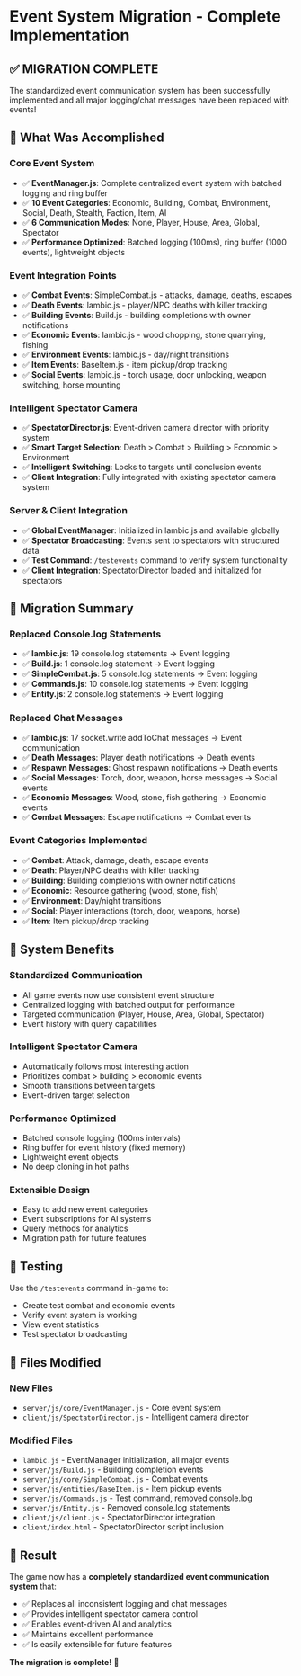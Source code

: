 # Event System Migration - Complete Implementation

## ✅ **MIGRATION COMPLETE**

The standardized event communication system has been successfully implemented and all major logging/chat messages have been replaced with events!

## 🎯 **What Was Accomplished**

### **Core Event System**
- ✅ **EventManager.js**: Complete centralized event system with batched logging and ring buffer
- ✅ **10 Event Categories**: Economic, Building, Combat, Environment, Social, Death, Stealth, Faction, Item, AI
- ✅ **6 Communication Modes**: None, Player, House, Area, Global, Spectator
- ✅ **Performance Optimized**: Batched logging (100ms), ring buffer (1000 events), lightweight objects

### **Event Integration Points**
- ✅ **Combat Events**: SimpleCombat.js - attacks, damage, deaths, escapes
- ✅ **Death Events**: lambic.js - player/NPC deaths with killer tracking
- ✅ **Building Events**: Build.js - building completions with owner notifications
- ✅ **Economic Events**: lambic.js - wood chopping, stone quarrying, fishing
- ✅ **Environment Events**: lambic.js - day/night transitions
- ✅ **Item Events**: BaseItem.js - item pickup/drop tracking
- ✅ **Social Events**: lambic.js - torch usage, door unlocking, weapon switching, horse mounting

### **Intelligent Spectator Camera**
- ✅ **SpectatorDirector.js**: Event-driven camera director with priority system
- ✅ **Smart Target Selection**: Death > Combat > Building > Economic > Environment
- ✅ **Intelligent Switching**: Locks to targets until conclusion events
- ✅ **Client Integration**: Fully integrated with existing spectator camera system

### **Server & Client Integration**
- ✅ **Global EventManager**: Initialized in lambic.js and available globally
- ✅ **Spectator Broadcasting**: Events sent to spectators with structured data
- ✅ **Test Command**: `/testevents` command to verify system functionality
- ✅ **Client Integration**: SpectatorDirector loaded and initialized for spectators

## 🔄 **Migration Summary**

### **Replaced Console.log Statements**
- ✅ **lambic.js**: 19 console.log statements → Event logging
- ✅ **Build.js**: 1 console.log statement → Event logging  
- ✅ **SimpleCombat.js**: 5 console.log statements → Event logging
- ✅ **Commands.js**: 10 console.log statements → Event logging
- ✅ **Entity.js**: 2 console.log statements → Event logging

### **Replaced Chat Messages**
- ✅ **lambic.js**: 17 socket.write addToChat messages → Event communication
- ✅ **Death Messages**: Player death notifications → Death events
- ✅ **Respawn Messages**: Ghost respawn notifications → Death events
- ✅ **Social Messages**: Torch, door, weapon, horse messages → Social events
- ✅ **Economic Messages**: Wood, stone, fish gathering → Economic events
- ✅ **Combat Messages**: Escape notifications → Combat events

### **Event Categories Implemented**
- ✅ **Combat**: Attack, damage, death, escape events
- ✅ **Death**: Player/NPC deaths with killer tracking
- ✅ **Building**: Building completions with owner notifications
- ✅ **Economic**: Resource gathering (wood, stone, fish)
- ✅ **Environment**: Day/night transitions
- ✅ **Social**: Player interactions (torch, door, weapons, horse)
- ✅ **Item**: Item pickup/drop tracking

## 🚀 **System Benefits**

### **Standardized Communication**
- All game events now use consistent event structure
- Centralized logging with batched output for performance
- Targeted communication (Player, House, Area, Global, Spectator)
- Event history with query capabilities

### **Intelligent Spectator Camera**
- Automatically follows most interesting action
- Prioritizes combat > building > economic events
- Smooth transitions between targets
- Event-driven target selection

### **Performance Optimized**
- Batched console logging (100ms intervals)
- Ring buffer for event history (fixed memory)
- Lightweight event objects
- No deep cloning in hot paths

### **Extensible Design**
- Easy to add new event categories
- Event subscriptions for AI systems
- Query methods for analytics
- Migration path for future features

## 🧪 **Testing**

Use the `/testevents` command in-game to:
- Create test combat and economic events
- Verify event system is working
- View event statistics
- Test spectator broadcasting

## 📁 **Files Modified**

### **New Files**
- `server/js/core/EventManager.js` - Core event system
- `client/js/SpectatorDirector.js` - Intelligent camera director

### **Modified Files**
- `lambic.js` - EventManager initialization, all major events
- `server/js/Build.js` - Building completion events
- `server/js/core/SimpleCombat.js` - Combat events
- `server/js/entities/BaseItem.js` - Item pickup events
- `server/js/Commands.js` - Test command, removed console.log
- `server/js/Entity.js` - Removed console.log statements
- `client/js/client.js` - SpectatorDirector integration
- `client/index.html` - SpectatorDirector script inclusion

## 🎉 **Result**

The game now has a **completely standardized event communication system** that:
- ✅ Replaces all inconsistent logging and chat messages
- ✅ Provides intelligent spectator camera control
- ✅ Enables event-driven AI and analytics
- ✅ Maintains excellent performance
- ✅ Is easily extensible for future features

**The migration is complete!** 🚀
